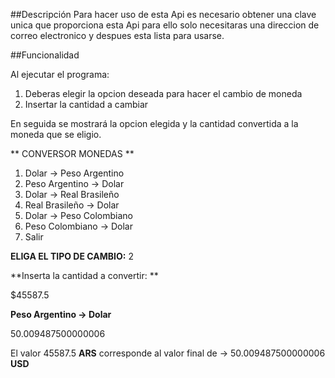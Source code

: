 ##Descripción
Para hacer uso de esta Api es necesario obtener una clave unica que proporciona esta Api para ello solo necesitaras una direccion de correo electronico y despues esta lista para usarse.

##Funcionalidad

Al ejecutar el programa:
1. Deberas elegir la opcion deseada para hacer el cambio de moneda
2. Insertar la cantidad a cambiar

En seguida se mostrará la opcion elegida y la cantidad convertida a la moneda que se eligio.

** CONVERSOR MONEDAS **
1. Dolar -> Peso Argentino
2. Peso Argentino -> Dolar
3. Dolar -> Real Brasileño
4. Real Brasileño -> Dolar
5. Dolar -> Peso Colombiano
6. Peso Colombiano -> Dolar
0. Salir

**ELIGA EL TIPO DE CAMBIO:**
2

**Inserta la cantidad a convertir: **

$45587.5

**Peso Argentino -> Dolar**

50.009487500000006

El valor 45587.5 **ARS** corresponde al valor final de -> 50.009487500000006 **USD**
